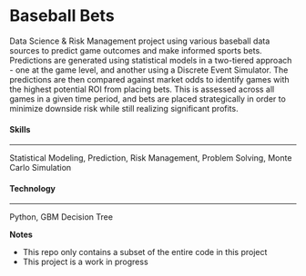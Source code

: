 # Baseball Bets

Data Science & Risk Management project using various baseball data sources to predict game outcomes and make informed sports bets. Predictions are generated using statistical models in a two-tiered approach - one at the game level, and another using a Discrete Event Simulator. The predictions are then compared against market odds to identify games with the highest potential ROI from placing bets. This is assessed across all games in a given time period, and bets are placed strategically in order to minimize downside risk while still realizing significant profits.

#### Skills
---
Statistical Modeling, Prediction, Risk Management, Problem Solving, Monte Carlo Simulation

#### Technology
---
Python, GBM Decision Tree

**Notes**
- This repo only contains a subset of the entire code in this project
- This project is a work in progress
